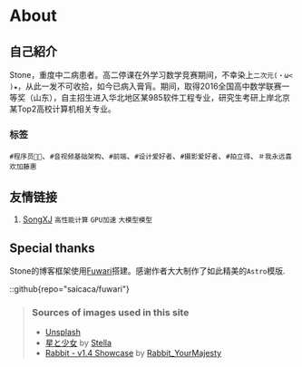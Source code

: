 # About

## 自己紹介

Stone，重度中二病患者。高二停课在外学习数学竞赛期间，不幸染上`二次元(・ω< )★`，从此一发不可收拾，如今已病入膏肓。期间，取得2016全国高中数学联赛一等奖（山东），自主招生进入华北地区某985软件工程专业，研究生考研上岸北京某Top2高校计算机相关专业。

### 标签
`#程序员🧑‍💻`、`#音视频基础架构`、`#前端`、`#设计爱好者`、`#摄影爱好者`、`#拍立得`、`＃我永远喜欢加藤惠`

## 友情链接
1. [SongXJ](https://songxj01.github.io/SongXJ01/) `高性能计算` `GPU加速` `大模型模型`

## Special thanks

Stone的博客框架使用[Fuwari](https://github.com/saicaca/fuwari)搭建。感谢作者大大制作了如此精美的`Astro`模版.

::github{repo="saicaca/fuwari"}


> ### Sources of images used in this site
> - [Unsplash](https://unsplash.com/)
> - [星と少女](https://www.pixiv.net/artworks/108916539) by [Stella](https://www.pixiv.net/users/93273965)
> - [Rabbit - v1.4 Showcase](https://civitai.com/posts/586908) by [Rabbit_YourMajesty](https://civitai.com/user/Rabbit_YourMajesty)
